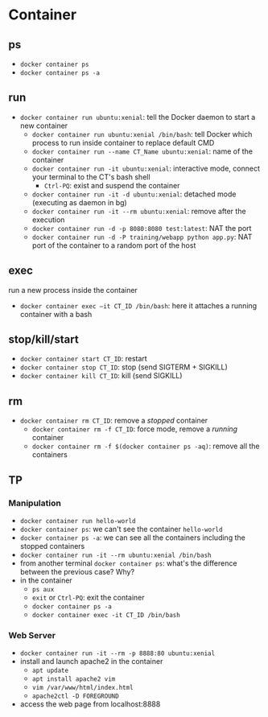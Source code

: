 # Container
## ps
- `docker container ps`
- `docker container ps -a`

## run
- `docker container run ubuntu:xenial`: tell the Docker daemon to start a new container
  - `docker container run ubuntu:xenial /bin/bash`: tell Docker which process to run inside container to replace default CMD 
  - `docker container run --name CT_Name ubuntu:xenial`: name of the container
  - `docker container run -it ubuntu:xenial`: interactive mode, connect your terminal to the CT's bash shell
    - `Ctrl-PQ`: exist and suspend the container 
  - `docker container run -it -d ubuntu:xenial`: detached mode (executing as daemon in bg)
  - `docker container run -it --rm ubuntu:xenial`: remove after the execution
  - `docker container run -d -p 8080:8080 test:latest`: NAT the port
  - `docker container run -d -P training/webapp python app.py`: NAT port of the container to a random port of the host

## exec
run a new process inside the container
- `docker container exec –it CT_ID /bin/bash`: here it attaches a running container with a bash

## stop/kill/start
- `docker container start CT_ID`: restart
- `docker container stop CT_ID`: stop (send SIGTERM + SIGKILL)
- `docker container kill CT_ID`: kill (send SIGKILL)

## rm
- `docker container rm CT_ID`: remove a *stopped* container
  - `docker container rm -f CT_ID`: force mode, remove a *running* container
  - `docker container rm -f $(docker container ps -aq)`: remove all the containers

## TP
### Manipulation
- `docker container run hello-world`
- `docker container ps`: we can't see the container `hello-world`
- `docker container ps -a`: we can see all the containers including the stopped containers
- `docker container run -it --rm ubuntu:xenial /bin/bash` 
- from another terminal `docker container ps`: what's the difference between the previous case? Why?
- in the container
  - `ps aux`
  - `exit` or `Ctrl-PQ`: exit the container
  - `docker container ps -a`
  - `docker container exec -it CT_ID /bin/bash  `

### Web Server
- `docker container run -it --rm -p 8888:80 ubuntu:xenial`
- install and launch apache2 in the container
    - `apt update`
    - `apt install apache2 vim`
    - `vim /var/www/html/index.html`
    - `apache2ctl -D FOREGROUND`
- access the web page from localhost:8888

